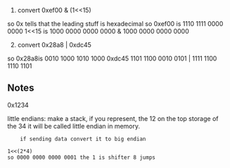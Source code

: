 1.  convert 0xef00 & (1<<15)

so 0x tells that the leading stuff is hexadecimal
so  0xef00 is       1110 1111 0000 0000
    1<<15 is        1000 0000 0000 0000
    &               1000 0000 0000 0000

2.  convert 0x28a8 | 0xdc45

so  0x28a8is        0010 1000 1010 1000
    0xdc45          1101 1100 0010 0101
    |               1111 1100 1110 1101


## Notes

0x1234

little endians: 
    make a stack, if you represent, the 12 on the top storage of the 34 it will be called little endian in memory.

        if sending data convert it to big endian
    
    1<<(2*4) 
    so 0000 0000 0000 0001 the 1 is shifter 8 jumps